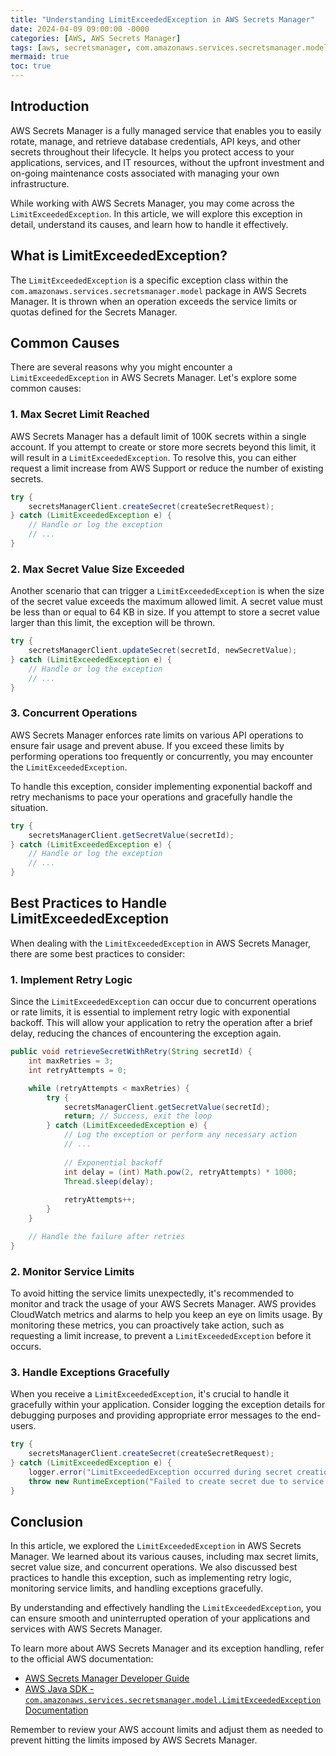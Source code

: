 ```yaml
---
title: "Understanding LimitExceededException in AWS Secrets Manager"
date: 2024-04-09 09:00:00 -0000
categories: [AWS, AWS Secrets Manager]
tags: [aws, secretsmanager, com.amazonaws.services.secretsmanager.model]
mermaid: true
toc: true
---
```



## Introduction

AWS Secrets Manager is a fully managed service that enables you to easily rotate, manage, and retrieve database credentials, API keys, and other secrets throughout their lifecycle. It helps you protect access to your applications, services, and IT resources, without the upfront investment and on-going maintenance costs associated with managing your own infrastructure.

While working with AWS Secrets Manager, you may come across the `LimitExceededException`. In this article, we will explore this exception in detail, understand its causes, and learn how to handle it effectively.

## What is LimitExceededException?

The `LimitExceededException` is a specific exception class within the `com.amazonaws.services.secretsmanager.model` package in AWS Secrets Manager. It is thrown when an operation exceeds the service limits or quotas defined for the Secrets Manager.

## Common Causes

There are several reasons why you might encounter a `LimitExceededException` in AWS Secrets Manager. Let's explore some common causes:

### 1. Max Secret Limit Reached

AWS Secrets Manager has a default limit of 100K secrets within a single account. If you attempt to create or store more secrets beyond this limit, it will result in a `LimitExceededException`. To resolve this, you can either request a limit increase from AWS Support or reduce the number of existing secrets.

```java
try {
    secretsManagerClient.createSecret(createSecretRequest);
} catch (LimitExceededException e) {
    // Handle or log the exception
    // ...
}
```

### 2. Max Secret Value Size Exceeded

Another scenario that can trigger a `LimitExceededException` is when the size of the secret value exceeds the maximum allowed limit. A secret value must be less than or equal to 64 KB in size. If you attempt to store a secret value larger than this limit, the exception will be thrown.

```java
try {
    secretsManagerClient.updateSecret(secretId, newSecretValue);
} catch (LimitExceededException e) {
    // Handle or log the exception
    // ...
}
```

### 3. Concurrent Operations

AWS Secrets Manager enforces rate limits on various API operations to ensure fair usage and prevent abuse. If you exceed these limits by performing operations too frequently or concurrently, you may encounter the `LimitExceededException`. 

To handle this exception, consider implementing exponential backoff and retry mechanisms to pace your operations and gracefully handle the situation.

```java
try {
    secretsManagerClient.getSecretValue(secretId);
} catch (LimitExceededException e) {
    // Handle or log the exception
    // ...
}
```

## Best Practices to Handle LimitExceededException

When dealing with the `LimitExceededException` in AWS Secrets Manager, there are some best practices to consider:

### 1. Implement Retry Logic

Since the `LimitExceededException` can occur due to concurrent operations or rate limits, it is essential to implement retry logic with exponential backoff. This will allow your application to retry the operation after a brief delay, reducing the chances of encountering the exception again.

```java
public void retrieveSecretWithRetry(String secretId) {
    int maxRetries = 3;
    int retryAttempts = 0;

    while (retryAttempts < maxRetries) {
        try {
            secretsManagerClient.getSecretValue(secretId);
            return; // Success, exit the loop
        } catch (LimitExceededException e) {
            // Log the exception or perform any necessary action
            // ...
            
            // Exponential backoff
            int delay = (int) Math.pow(2, retryAttempts) * 1000;
            Thread.sleep(delay);
            
            retryAttempts++;
        }
    }

    // Handle the failure after retries
}
```

### 2. Monitor Service Limits

To avoid hitting the service limits unexpectedly, it's recommended to monitor and track the usage of your AWS Secrets Manager. AWS provides CloudWatch metrics and alarms to help you keep an eye on limits usage. By monitoring these metrics, you can proactively take action, such as requesting a limit increase, to prevent a `LimitExceededException` before it occurs.

### 3. Handle Exceptions Gracefully

When you receive a `LimitExceededException`, it's crucial to handle it gracefully within your application. Consider logging the exception details for debugging purposes and providing appropriate error messages to the end-users.

```java
try {
    secretsManagerClient.createSecret(createSecretRequest);
} catch (LimitExceededException e) {
    logger.error("LimitExceededException occurred during secret creation: {}", e.getMessage());
    throw new RuntimeException("Failed to create secret due to service limits.");
}
```

## Conclusion

In this article, we explored the `LimitExceededException` in AWS Secrets Manager. We learned about its various causes, including max secret limits, secret value size, and concurrent operations. We also discussed best practices to handle this exception, such as implementing retry logic, monitoring service limits, and handling exceptions gracefully.

By understanding and effectively handling the `LimitExceededException`, you can ensure smooth and uninterrupted operation of your applications and services with AWS Secrets Manager.

To learn more about AWS Secrets Manager and its exception handling, refer to the official AWS documentation:

- [AWS Secrets Manager Developer Guide](https://docs.aws.amazon.com/secretsmanager/latest/dg/welcome.html)
- [AWS Java SDK - `com.amazonaws.services.secretsmanager.model.LimitExceededException` Documentation](https://sdk.amazonaws.com/java/api/latest/software/amazon/awssdk/services/secretsmanager/model/LimitExceededException.html)

Remember to review your AWS account limits and adjust them as needed to prevent hitting the limits imposed by AWS Secrets Manager.